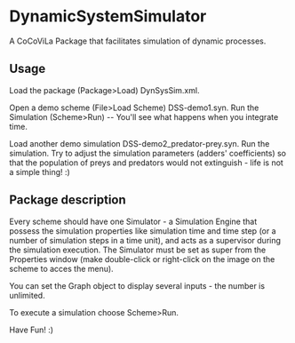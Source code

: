 # DynamicSystemSimulator
A CoCoViLa Package that facilitates simulation of dynamic processes.

Usage
------

Load the package (Package>Load) DynSysSim.xml.

Open a demo scheme (File>Load Scheme) DSS-demo1.syn.
Run the Simulation (Scheme>Run) -- You'll see what happens when you integrate time.

Load another demo simulation DSS-demo2_predator-prey.syn.
Run the simulation. Try to adjust the simulation parameters (adders' coefficients) so that the population of preys and predators would not extinguish - life is not a simple thing! :)

Package description
--------------------

Every scheme should have one Simulator - a Simulation Engine that possess the simulation properties like simulation time and time step (or a number of simulation steps in a time unit), and acts as a supervisor during the simulation execution. The Simulator must be set as super from the Properties window (make double-click or right-click on the image on the scheme to acces the menu).

You can set the Graph object to display several inputs - the number is unlimited.

To execute a simulation choose Scheme>Run.

Have Fun! :)